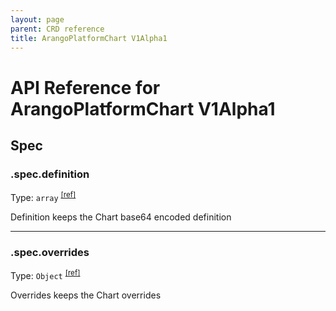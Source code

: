 ```yaml
---
layout: page
parent: CRD reference
title: ArangoPlatformChart V1Alpha1
---
```


# API Reference for ArangoPlatformChart V1Alpha1

## Spec

### .spec.definition

Type: `array` <sup>[\[ref\]](https://github.com/arangodb/kube-arangodb/blob/1.2.49/pkg/apis/platform/v1alpha1/chart_spec.go#L32)</sup>

Definition keeps the Chart base64 encoded definition

***

### .spec.overrides

Type: `Object` <sup>[\[ref\]](https://github.com/arangodb/kube-arangodb/blob/1.2.49/pkg/apis/platform/v1alpha1/chart_spec.go#L36)</sup>

Overrides keeps the Chart overrides


